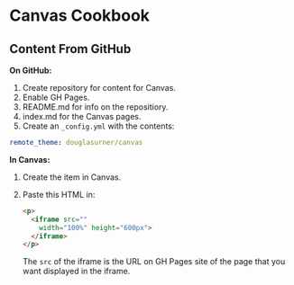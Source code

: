 # Canvas Cookbook

## Content From GitHub

**On GitHub:**

1. Create repository for content for Canvas.
2. Enable GH Pages.
3. README.md for info on the repositiory.
4. index.md for the Canvas pages.
5. Create an `_config.yml` with the contents:

``` yaml
remote_theme: douglasurner/canvas
```   

**In Canvas:**

1. Create the item in Canvas.
2. Paste this HTML in:

   ```HTML
   <p>
     <iframe src=""
       width="100%" height="600px">
     </iframe>
   </p>
   ```
   The `src` of the iframe is the URL on GH Pages site of the page that you want displayed in the iframe.
